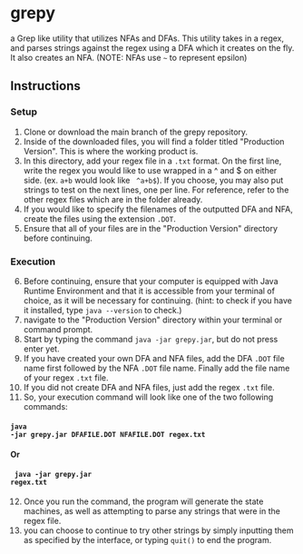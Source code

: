 # grepy
a Grep like utility that utilizes NFAs and DFAs.
This utility takes in a regex, and parses strings against the regex using a DFA which it creates on the fly. It also creates an NFA. (NOTE: NFAs use <code>~</code> to represent epsilon)
## Instructions
### Setup
1. Clone or download the main branch of the grepy repository.
2. Inside of the downloaded files, you will find a folder titled "Production Version". This is where the working product is.
3. In this directory, add your regex file in a <code>.txt</code> format. On the first line, write the regex you would like to use wrapped in a ^ and $ on either side.
 (ex. <code>a+b</code> would look like <code> ^a+b$</code>). If you choose, you may also put strings to test on the next lines, one per line. For reference, refer to the other regex files which are in the folder already.
4. If you would like to specify the filenames of the outputted DFA and NFA, create the files using the extension <code>.DOT</code>.
5. Ensure that all of your files are in the "Production Version" directory before continuing.

### Execution
6. Before continuing, ensure that your computer is equipped with Java Runtime Environment and that it is accessible from your terminal of choice, as it will be necessary for continuing. 
      (hint: to check if you have it installed, type <code>java --version</code> to check.)
7. navigate to the "Production Version" directory within your terminal or command prompt.
8. Start by typing the command <code>java -jar grepy.jar</code>, but do not press enter yet.
9. If you have created your own DFA and NFA files, add the DFA  <code>.DOT</code> file name first followed by the NFA <code>.DOT</code> file name. Finally add the file name of your regex <code>.txt</code> file.
10. If you did not create DFA and NFA files, just add the regex <code>.txt</code> file.
11. So, your execution command will look like one of the two following commands:

#### <code>java -jar grepy.jar DFAFILE.DOT NFAFILE.DOT regex.txt</code>
#### Or
#### <code> java -jar grepy.jar regex.txt</code>

12. Once you run the command, the program will generate the state machines, as well as attempting to parse any strings that were in the regex file.
13. you can choose to continue to try other strings by simply inputting them as specified by the interface, or typing <code>quit()</code> to end the program.
